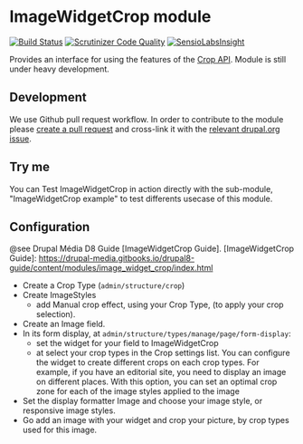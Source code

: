 ImageWidgetCrop module
======================

[![Build Status](https://travis-ci.org/woprrr/image_widget_crop.svg?branch=8.x-1.x)](https://travis-ci.org/woprrr/image_widget_crop)
[![Scrutinizer Code Quality](https://scrutinizer-ci.com/g/woprrr/image_widget_crop/badges/quality-score.png?b=8.x-1.x)](https://scrutinizer-ci.com/g/woprrr/image_widget_crop/?branch=8.x-1.x)
[![SensioLabsInsight](https://insight.sensiolabs.com/projects/0e2f44af-6837-4772-b3e0-c373faa95ae6/big.png)](https://insight.sensiolabs.com/projects/0e2f44af-6837-4772-b3e0-c373faa95ae6)

Provides an interface for using the features of the [Crop API]. Module is still 
under heavy development.

[Crop API]: https://github.com/drupal-media/cro

Development 
-----------
We use Github pull request workflow. In order to contribute to the module please [create a pull request](https://github.com/woprrr/image_widget_crop/compare) and cross-link it with the [relevant drupal.org issue](https://www.drupal.org/project/issues/2571403).

Try me
------
You can Test ImageWidgetCrop in action directly with the sub-module,
"ImageWidgetCrop example" to test differents usecase of this module.

Configuration
-------------
@see Drupal Média D8 Guide [ImageWidgetCrop Guide].
[ImageWidgetCrop Guide]: https://drupal-media.gitbooks.io/drupal8-guide/content/modules/image_widget_crop/index.html
* Create a Crop Type (`admin/structure/crop`)
* Create ImageStyles 
    * add Manual crop effect, using your Crop Type,
      (to apply your crop selection).
* Create an Image field.
* In its form display, at `admin/structure/types/manage/page/form-display`:
    * set the widget for your field to ImageWidgetCrop 
    * at select your crop types in the Crop settings list. You can configure 
      the widget to create different crops on each crop types. For example, if 
      you have an editorial site, you need to display an image on different 
      places. With this option, you can set an optimal crop zone for each of the
      image styles applied to the image
* Set the display formatter Image and choose your image style,
  or responsive image styles.
* Go add an image with your widget and crop your picture,
  by crop types used for this image.
